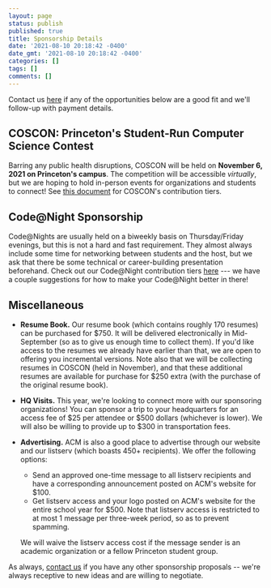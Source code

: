 ```yaml
---
layout: page
status: publish
published: true
title: Sponsorship Details
date: '2021-08-10 20:18:42 -0400'
date_gmt: '2021-08-10 20:18:42 -0400'
categories: []
tags: []
comments: []
---
```


Contact us [here](/contact) if any of the opportunities below are a good fit and we'll follow-up with payment details.

## <a name="coscon"></a>COSCON: Princeton's Student-Run Computer Science Contest

Barring any public health disruptions, COSCON will be held on **November 6, 2021 on Princeton's campus**. The competition will be accessible *virtually*, but we are hoping to hold in-person events for organizations and students to connect! See <a href="/sponsors/sponsor_info/docs/coscon_fall_contribution_tiers.pdf" target="_blank">this document</a> for COSCON's contribution tiers.

## <a name="code-at-night"></a>Code@Night Sponsorship

Code@Nights are usually held on a biweekly basis on Thursday/Friday evenings, but this is not a hard and fast requirement. They almost always include some time for networking between students and the host, but we ask that there be some technical or career-building presentation beforehand. Check out our Code@Night contribution tiers <a href="/sponsors/sponsor_info/docs/code-at-night_tiers.pdf" target="_blank">here</a> --- we have a couple suggestions for how to make your Code@Night better in there!

## Miscellaneous

<a name="resume"></a>
- **Resume Book.** Our resume book (which contains roughly 170 resumes) can be purchased for $750. It will be delivered electronically in Mid-September (so as to give us enough time to collect them). If you'd like access to the resumes we already have earlier than that, we are open to offering you incremental versions. Note also that we will be collecting resumes in COSCON (held in November), and that these additional resumes are available for purchase for $250 extra (with the purchase of the original resume book). 

<a name="hq"></a>
- **HQ Visits.** This year, we're looking to connect more with our sponsoring organizations! You can sponsor a trip to your headquarters for an access fee of $25 per attendee or $500 dollars (whichever is lower). We will also be willing to provide up to $300 in transportation fees.

<a name="advertising"></a>
- **Advertising.** ACM is also a good place to advertise through our website and our listserv (which boasts 450+ recipients). We offer the following options:
    - Send an approved one-time message to all listserv recipients and have a corresponding announcement posted on ACM's website for $100.
    - Get listserv access and your logo posted on ACM's website for the entire school year for $500. Note that listserv access is restricted to at most 1 message per three-week period, so as to prevent spamming.

  We will waive the listserv access cost if the message sender is an academic organization or a fellow Princeton student group.

As always, [contact us](/contact) if you have any other sponsorship proposals -- we're always receptive to new ideas and are willing to negotiate.